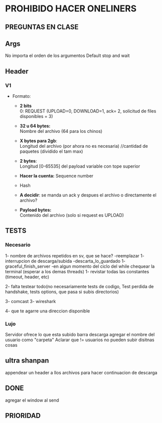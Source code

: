 # PROHIBIDO HACER ONELINERS

## PREGUNTAS EN CLASE

## Args
No importa el orden de los argumentos 
Default stop and wait

## Header
### V1
- Formato:
    - **2 bits**  
    0: REQUEST (UPLOAD=0, DOWNLOAD=1, ack= 2, solicitud de files disponibles = 3)
    - **32 u 64 bytes:**  
    Nombre del archivo (64 para los chinos)
    - **X bytes para 2gb**:  
    Longitud del archivo (por ahora no es necesaria) //cantidad de paquetes (dividido el tam max)
    - **2 bytes**:  
    Longitud [0-65535] del payload variable con tope superior
    - **Hacer la cuenta:**
    Sequence number 
    - Hash

    - **A decidir**: se manda un ack y despues el archivo o directamente el archivo?

    - **Payload bytes:**  
    Contenido del archivo (solo si request es UPLOAD)

## TESTS

### Necesario
1- nombre de archivos repetidos en sv, que se hace? -reemplazar
1- interrupcion de descarga/subida                  -descarta_lo_guardado
1- graceful_finish_server                           -en algun momento del ciclo del while chequear la terminal (esperar a los demas threads)
1- revistar todas las constantes (timeout, header, etc)

2- falta testear todo(no necesariamente tests de codigo, Test perdida de handshake, tests options, que pasa si subis directorios)

3- comcast
3- wireshark 

4- que te agarre una direccion disponible




### Lujo
Servidor ofrece lo que esta subido
barra descarga
agregar el nombre del usuario como "carpeta"
Aclarar que != usuarios no pueden subir disitnas cosas 

## ultra shanpan
appendear un header a llos archivos para hacer continuacion de descarga


## DONE
agregar el window al send
## PRIORIDAD
